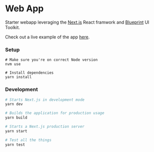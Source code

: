 # Web App

Starter webapp leveraging the [Next.js](https://nextjs.org/) React framwork and [Blueprint](https://blueprintjs.com/) UI Toolkit.

Check out a live example of the app [here](https://webapp.seth.now.sh).

### Setup

```
# Make sure you're on correct Node version
nvm use

# Install dependencies
yarn install
```

### Development

```bash
# Starts Next.js in development mode
yarn dev

# Builds the application for production usage
yarn build

# Starts a Next.js production server
yarn start

# Test all the things
yarn test
```
